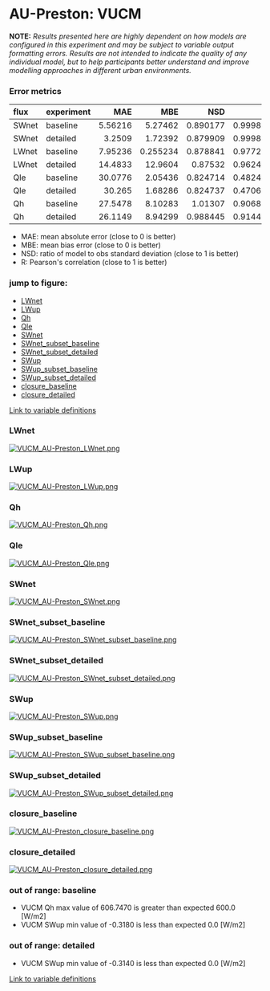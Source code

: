 # AU-Preston: VUCM

**NOTE:** *Results presented here are highly dependent on how models are configured in this experiment and may be subject to variable output formatting errors. Results are not intended to indicate the quality of any individual model, but to help participants better understand and improve modelling approaches in different urban environments.*

### Error metrics

| flux   | experiment   |      MAE |       MBE |      NSD |        R |      NMAE |
|:-------|:-------------|---------:|----------:|---------:|---------:|----------:|
| SWnet  | baseline     |  5.56216 |  5.27462  | 0.890177 | 0.999897 | 0.0191584 |
| SWnet  | detailed     |  3.2509  |  1.72392  | 0.879909 | 0.999892 | 0.0111974 |
| LWnet  | baseline     |  7.95236 |  0.255234 | 0.878841 | 0.977267 | 0.11246   |
| LWnet  | detailed     | 14.4833  | 12.9604   | 0.87532  | 0.962424 | 0.204819  |
| Qle    | baseline     | 30.0776  |  2.05436  | 0.824714 | 0.482468 | 0.910963  |
| Qle    | detailed     | 30.265   |  1.68286  | 0.824737 | 0.470606 | 0.916642  |
| Qh     | baseline     | 27.5478  |  8.10283  | 1.01307  | 0.906859 | 0.738027  |
| Qh     | detailed     | 26.1149  |  8.94299  | 0.988445 | 0.914428 | 0.699638  |

 - MAE: mean absolute error (close to 0 is better)
 - MBE: mean bias error (close to 0 is better)
 - NSD: ratio of model to obs standard deviation (close to 1 is better)
 - R: Pearson's correlation (close to 1 is better)

### jump to figure:
 - [LWnet](#lwnet)
 - [LWup](#lwup)
 - [Qh](#qh)
 - [Qle](#qle)
 - [SWnet](#swnet)
 - [SWnet_subset_baseline](#swnet_subset_baseline)
 - [SWnet_subset_detailed](#swnet_subset_detailed)
 - [SWup](#swup)
 - [SWup_subset_baseline](#swup_subset_baseline)
 - [SWup_subset_detailed](#swup_subset_detailed)
 - [closure_baseline](#closure_baseline)
 - [closure_detailed](#closure_detailed)

[Link to variable definitions](../modelattrs/variable_definitions.md)

### <a name="lwnet"></a>LWnet
[![VUCM_AU-Preston_LWnet.png](VUCM_AU-Preston_LWnet.png)](VUCM_AU-Preston_LWnet.png)

### <a name="lwup"></a>LWup
[![VUCM_AU-Preston_LWup.png](VUCM_AU-Preston_LWup.png)](VUCM_AU-Preston_LWup.png)

### <a name="qh"></a>Qh
[![VUCM_AU-Preston_Qh.png](VUCM_AU-Preston_Qh.png)](VUCM_AU-Preston_Qh.png)

### <a name="qle"></a>Qle
[![VUCM_AU-Preston_Qle.png](VUCM_AU-Preston_Qle.png)](VUCM_AU-Preston_Qle.png)

### <a name="swnet"></a>SWnet
[![VUCM_AU-Preston_SWnet.png](VUCM_AU-Preston_SWnet.png)](VUCM_AU-Preston_SWnet.png)

### <a name="swnet_subset_baseline"></a>SWnet_subset_baseline
[![VUCM_AU-Preston_SWnet_subset_baseline.png](VUCM_AU-Preston_SWnet_subset_baseline.png)](VUCM_AU-Preston_SWnet_subset_baseline.png)

### <a name="swnet_subset_detailed"></a>SWnet_subset_detailed
[![VUCM_AU-Preston_SWnet_subset_detailed.png](VUCM_AU-Preston_SWnet_subset_detailed.png)](VUCM_AU-Preston_SWnet_subset_detailed.png)

### <a name="swup"></a>SWup
[![VUCM_AU-Preston_SWup.png](VUCM_AU-Preston_SWup.png)](VUCM_AU-Preston_SWup.png)

### <a name="swup_subset_baseline"></a>SWup_subset_baseline
[![VUCM_AU-Preston_SWup_subset_baseline.png](VUCM_AU-Preston_SWup_subset_baseline.png)](VUCM_AU-Preston_SWup_subset_baseline.png)

### <a name="swup_subset_detailed"></a>SWup_subset_detailed
[![VUCM_AU-Preston_SWup_subset_detailed.png](VUCM_AU-Preston_SWup_subset_detailed.png)](VUCM_AU-Preston_SWup_subset_detailed.png)

### <a name="closure_baseline"></a>closure_baseline
[![VUCM_AU-Preston_closure_baseline.png](VUCM_AU-Preston_closure_baseline.png)](VUCM_AU-Preston_closure_baseline.png)

### <a name="closure_detailed"></a>closure_detailed
[![VUCM_AU-Preston_closure_detailed.png](VUCM_AU-Preston_closure_detailed.png)](VUCM_AU-Preston_closure_detailed.png)

### out of range: baseline

 - VUCM Qh max value of 606.7470 is greater than expected 600.0 [W/m2]
 - VUCM SWup min value of -0.3180 is less than expected 0.0 [W/m2]

### out of range: detailed

 - VUCM SWup min value of -0.3140 is less than expected 0.0 [W/m2]


[Link to variable definitions](../modelattrs/variable_definitions.md)

